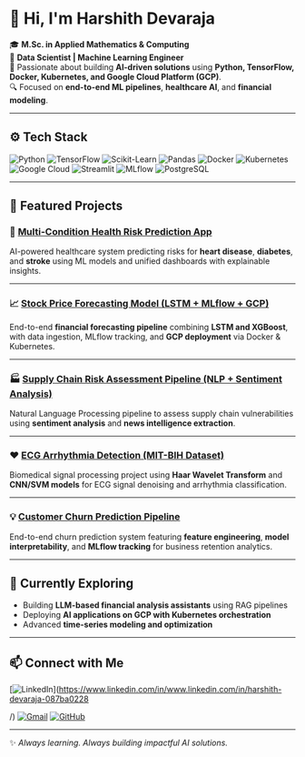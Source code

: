 # 👋 Hi, I'm **Harshith Devaraja**

🎓 **M.Sc. in Applied Mathematics & Computing**  
💼 **Data Scientist | Machine Learning Engineer**  
🚀 Passionate about building **AI-driven solutions** using **Python, TensorFlow, Docker, Kubernetes, and Google Cloud Platform (GCP)**.  
🔍 Focused on **end-to-end ML pipelines**, **healthcare AI**, and **financial modeling**.

---

## ⚙️ **Tech Stack**

![Python](https://img.shields.io/badge/-Python-3776AB?logo=python&logoColor=white)
![TensorFlow](https://img.shields.io/badge/-TensorFlow-FF6F00?logo=tensorflow&logoColor=white)
![Scikit-Learn](https://img.shields.io/badge/-Scikit--Learn-F7931E?logo=scikitlearn&logoColor=white)
![Pandas](https://img.shields.io/badge/-Pandas-150458?logo=pandas&logoColor=white)
![Docker](https://img.shields.io/badge/-Docker-2496ED?logo=docker&logoColor=white)
![Kubernetes](https://img.shields.io/badge/-Kubernetes-326CE5?logo=kubernetes&logoColor=white)
![Google Cloud](https://img.shields.io/badge/-Google%20Cloud-4285F4?logo=googlecloud&logoColor=white)
![Streamlit](https://img.shields.io/badge/-Streamlit-FF4B4B?logo=streamlit&logoColor=white)
![MLflow](https://img.shields.io/badge/-MLflow-0194E2?logo=mlflow&logoColor=white)
![PostgreSQL](https://img.shields.io/badge/-PostgreSQL-336791?logo=postgresql&logoColor=white)

---

## 📌 **Featured Projects**

### 🏥 [**Multi-Condition Health Risk Prediction App**](https://github.com/Harshithpatali/health-risk-app)
AI-powered healthcare system predicting risks for **heart disease**, **diabetes**, and **stroke** using ML models and unified dashboards with explainable insights.

---

### 📈 [**Stock Price Forecasting Model (LSTM + MLflow + GCP)**](https://github.com/Harshithpatali/Stock-prediction-model)
End-to-end **financial forecasting pipeline** combining **LSTM and XGBoost**, with data ingestion, MLflow tracking, and **GCP deployment** via Docker & Kubernetes.

---

### 🏭 [**Supply Chain Risk Assessment Pipeline (NLP + Sentiment Analysis)**](https://github.com/Harshithpatali/Supply-Chain-Risk-Assessment-Pipeline-Using-NLP-and-Sentiment-Analysis)
Natural Language Processing pipeline to assess supply chain vulnerabilities using **sentiment analysis** and **news intelligence extraction**.

---

### ❤️ [**ECG Arrhythmia Detection (MIT-BIH Dataset)**](https://github.com/Harshithpatali/Haar_ECG)
Biomedical signal processing project using **Haar Wavelet Transform** and **CNN/SVM models** for ECG signal denoising and arrhythmia classification.

---

### 💡 [**Customer Churn Prediction Pipeline**](https://github.com/Harshithpatali/customer_churn_pipeline)
End-to-end churn prediction system featuring **feature engineering**, **model interpretability**, and **MLflow tracking** for business retention analytics.

---

## 🌱 **Currently Exploring**
- Building **LLM-based financial analysis assistants** using RAG pipelines  
- Deploying **AI applications on GCP with Kubernetes orchestration**  
- Advanced **time-series modeling and optimization**

---

## 📫 **Connect with Me**

[![LinkedIn](https://img.shields.io/badge/-Harshith%20Devaraja-blue?logo=linkedin&logoColor=white)](https://www.linkedin.com/in/www.linkedin.com/in/harshith-devaraja-087ba0228

/)
[![Gmail](https://img.shields.io/badge/-harshikollur302%40gmail.com-D14836?logo=gmail&logoColor=white)](mailto:harshikollur302@gmail.com)
[![GitHub](https://img.shields.io/badge/-Harshithpatali-181717?logo=github&logoColor=white)](https://github.com/Harshithpatali)

---

✨ _Always learning. Always building impactful AI solutions._
